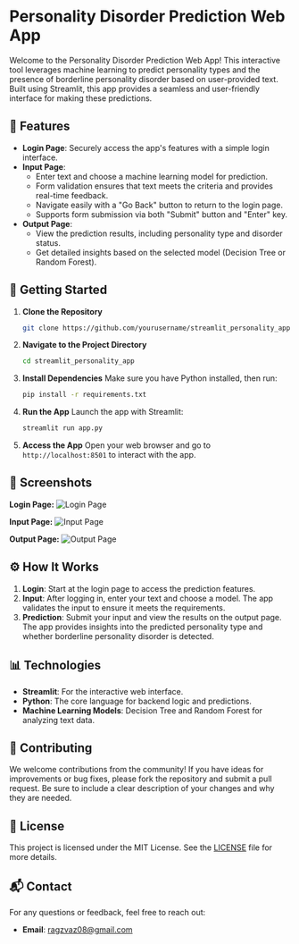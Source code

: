 # Personality Disorder Prediction Web App

Welcome to the Personality Disorder Prediction Web App! This interactive tool leverages machine learning to predict personality types and the presence of borderline personality disorder based on user-provided text. Built using Streamlit, this app provides a seamless and user-friendly interface for making these predictions.

## 🎯 Features

- **Login Page**: Securely access the app's features with a simple login interface.
- **Input Page**: 
  - Enter text and choose a machine learning model for prediction.
  - Form validation ensures that text meets the criteria and provides real-time feedback.
  - Navigate easily with a "Go Back" button to return to the login page.
  - Supports form submission via both "Submit" button and "Enter" key.
- **Output Page**: 
  - View the prediction results, including personality type and disorder status.
  - Get detailed insights based on the selected model (Decision Tree or Random Forest).

## 🚀 Getting Started

1. **Clone the Repository**
   ```bash
   git clone https://github.com/yourusername/streamlit_personality_app.git
   ```

2. **Navigate to the Project Directory**
   ```bash
   cd streamlit_personality_app
   ```

3. **Install Dependencies**
   Make sure you have Python installed, then run:
   ```bash
   pip install -r requirements.txt
   ```

4. **Run the App**
   Launch the app with Streamlit:
   ```bash
   streamlit run app.py
   ```

5. **Access the App**
   Open your web browser and go to `http://localhost:8501` to interact with the app.

## 📸 Screenshots

**Login Page:**
![Login Page](docs/login_page.png)

**Input Page:**
![Input Page](docs/input_page.png)

**Output Page:**
![Output Page](docs/output_page.png)

## ⚙️ How It Works

1. **Login**: Start at the login page to access the prediction features.
2. **Input**: After logging in, enter your text and choose a model. The app validates the input to ensure it meets the requirements.
3. **Prediction**: Submit your input and view the results on the output page. The app provides insights into the predicted personality type and whether borderline personality disorder is detected.

## 📊 Technologies

- **Streamlit**: For the interactive web interface.
- **Python**: The core language for backend logic and predictions.
- **Machine Learning Models**: Decision Tree and Random Forest for analyzing text data.

## 🤝 Contributing

We welcome contributions from the community! If you have ideas for improvements or bug fixes, please fork the repository and submit a pull request. Be sure to include a clear description of your changes and why they are needed.

## 📜 License

This project is licensed under the MIT License. See the [LICENSE](LICENSE) file for more details.

## 📬 Contact

For any questions or feedback, feel free to reach out:

- **Email**: [ragzvaz08@gmail.com](mailto:ragzvaz08@gmail.com)
